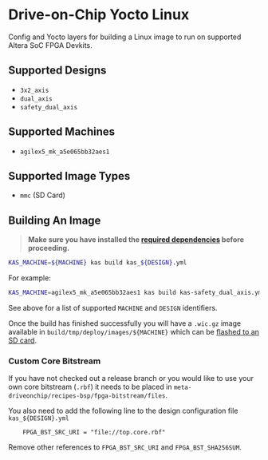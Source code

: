 # Drive-on-Chip Yocto Linux
Config and Yocto layers for building a Linux image to run on supported Altera SoC FPGA Devkits.

## Supported Designs
 - `3x2_axis`
 - `dual_axis`
 - `safety_dual_axis`

## Supported Machines

 - `agilex5_mk_a5e065bb32aes1`

## Supported Image Types

 - `mmc` (SD Card)

## Building An Image
 > **Make sure you have installed the [required dependencies](meta-altera-fpga/README.md#dependencies) before proceeding.**

```bash
KAS_MACHINE=${MACHINE} kas build kas_${DESIGN}.yml
```
For example:

```bash
KAS_MACHINE=agilex5_mk_a5e065bb32aes1 kas build kas-safety_dual_axis.yml
```

See above for a list of supported `MACHINE` and `DESIGN` identifiers.

Once the build has finished successfully you will have a `.wic.gz` image available in `build/tmp/deploy/images/${MACHINE}` which can be [flashed to an SD card](meta-altera-fpga/docs/flash_sd_card.md).

### Custom Core Bitstream

If you have not checked out a release branch or you would like to use your own core bitstream (`.rbf`) it needs to be placed in `meta-driveonchip/recipes-bsp/fpga-bitstream/files`.

You also need to add the following line to the design configuration file `kas_${DESIGN}.yml`

```
    FPGA_BST_SRC_URI = "file://top.core.rbf"
```

Remove other references to `FPGA_BST_SRC_URI` and `FPGA_BST_SHA256SUM`.

